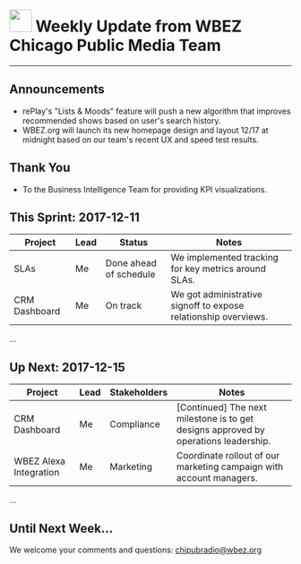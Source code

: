 # <img src="http://www.wbez.org/img/social_default.png" width="40"> </img> Weekly Update from WBEZ Chicago Public Media Team
---

## Announcements
- rePlay's "Lists & Moods" feature will push a new algorithm that improves recommended shows based on user's search history.
- WBEZ.org will launch its new homepage design and layout 12/17 at midnight based on our team's recent UX and speed test results.

## Thank You
- To the Business Intelligence Team for providing KPI visualizations.

## This Sprint: 2017-12-11

Project         | Lead | Status                     | Notes
----------------|------|----------------------------|---------------------------------------------------------------
SLAs            | Me   | Done ahead of schedule     | We implemented tracking for key metrics around SLAs.
CRM Dashboard   | Me   | On track                   | We got administrative signoff to expose relationship overviews.
...

## Up Next: 2017-12-15
Project            | Lead | Stakeholders               | Notes
-------------------|------|----------------------------|--------------------------------------------------------------------------------------
CRM Dashboard      | Me   | Compliance                 | [Continued] The next milestone is to get designs approved by operations leadership.
WBEZ Alexa Integration | Me   | Marketing                  | Coordinate rollout of our marketing campaign with account managers.
...

## Until Next Week...
We welcome your comments and questions: [chipubradio@wbez.org](http://amandaclaireoconnor.com/)
